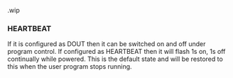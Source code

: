 .wip


### HEARTBEAT

If it is configured as DOUT then it can be switched on and off under program control. If configured as HEARTBEAT then it will flash 1s on, 1s off continually while powered. This is the default state and will be restored to this when the user program stops running.